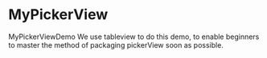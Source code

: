# MyPickerView
MyPickerViewDemo
We use tableview to do this demo, to enable beginners to master the method of packaging pickerView soon as possible.
